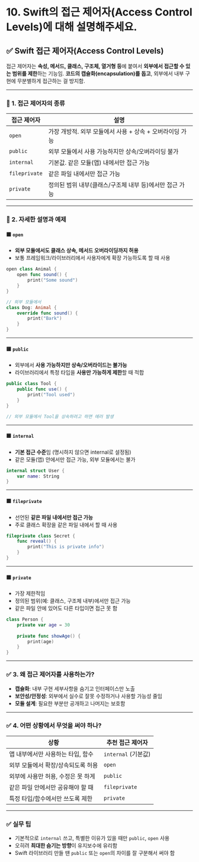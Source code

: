 #  10. Swift의 접근 제어자(Access Control Levels)에 대해 설명해주세요.


## ✅ Swift 접근 제어자(Access Control Levels)

접근 제어자는 **속성, 메서드, 클래스, 구조체, 열거형 등**에 붙여서 **외부에서 접근할 수 있는 범위를 제한**하는 기능임.
**코드의 캡슐화(encapsulation)를 돕고**, 외부에서 내부 구현에 무분별하게 접근하는 걸 방지함.

---

### 📌 1. 접근 제어자의 종류

| 접근 제어자        | 설명                                 |
| ------------- | ---------------------------------- |
| `open`        | 가장 개방적. 외부 모듈에서 사용 + 상속 + 오버라이딩 가능 |
| `public`      | 외부 모듈에서 사용 가능하지만 상속/오버라이딩 불가       |
| `internal`    | 기본값. 같은 모듈(앱) 내에서만 접근 가능           |
| `fileprivate` | 같은 파일 내에서만 접근 가능                   |
| `private`     | 정의된 범위 내부(클래스/구조체 내부 등)에서만 접근 가능   |

---

### 📌 2. 자세한 설명과 예제

#### 🟩 `open`

* **외부 모듈에서도 클래스 상속, 메서드 오버라이딩까지 허용**
* 보통 프레임워크/라이브러리에서 사용자에게 확장 가능하도록 할 때 사용

```swift
open class Animal {
    open func sound() {
        print("Some sound")
    }
}

// 외부 모듈에서
class Dog: Animal {
    override func sound() {
        print("Bark")
    }
}
```

---

#### 🟨 `public`

* 외부에서 **사용 가능하지만 상속/오버라이드는 불가능**
* 라이브러리에서 특정 타입을 **사용만 가능하게 제한**할 때 적합

```swift
public class Tool {
    public func use() {
        print("Tool used")
    }
}

// 외부 모듈에서 Tool을 상속하려고 하면 에러 발생
```

---

#### 🟦 `internal`

* **기본 접근 수준**임 (명시하지 않으면 internal로 설정됨)
* 같은 모듈(앱) 안에서만 접근 가능, 외부 모듈에서는 불가

```swift
internal struct User {
    var name: String
}
```

---

#### 🟥 `fileprivate`

* 선언된 **같은 파일 내에서만 접근 가능**
* 주로 클래스 확장을 같은 파일 내에서 할 때 사용

```swift
fileprivate class Secret {
    func reveal() {
        print("This is private info")
    }
}
```

---

#### 🟪 `private`

* 가장 제한적임
* 정의된 범위(예: 클래스, 구조체 내부)에서만 접근 가능
* 같은 파일 안에 있어도 다른 타입이면 접근 못 함

```swift
class Person {
    private var age = 30
    
    private func showAge() {
        print(age)
    }
}
```

---

### ✅ 3. 왜 접근 제어자를 사용하는가?

* **캡슐화**: 내부 구현 세부사항을 숨기고 인터페이스만 노출
* **보안성/안정성**: 외부에서 실수로 잘못 수정하거나 사용할 가능성 줄임
* **모듈 설계**: 필요한 부분만 공개하고 나머지는 보호함

---

### ✅ 4. 어떤 상황에서 무엇을 써야 하나?

| 상황                   | 추천 접근 제어자        |
| -------------------- | ---------------- |
| 앱 내부에서만 사용하는 타입, 함수  | `internal` (기본값) |
| 외부 모듈에서 확장/상속되도록 허용  | `open`           |
| 외부에 사용만 허용, 수정은 못 하게 | `public`         |
| 같은 파일 안에서만 공유해야 할 때  | `fileprivate`    |
| 특정 타입/함수에서만 쓰도록 제한   | `private`        |

---

### ✅ 실무 팁

* 기본적으로 `internal` 쓰고, 특별한 이유가 있을 때만 `public`, `open` 사용
* 오히려 **최대한 숨기는 방향**이 유지보수에 유리함
* Swift 라이브러리 만들 땐 `public` 또는 `open`의 차이를 잘 구분해서 써야 함
